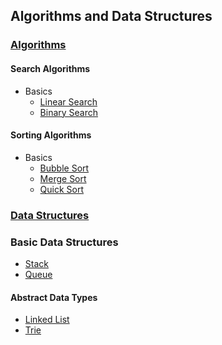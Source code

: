 ## Algorithms and Data Structures

### <u>Algorithms</u>

#### Search Algorithms

- Basics
  - [Linear Search](./binarysearch.js)
  - [Binary Search](./binarysearch.js)

#### Sorting Algorithms

- Basics
  - [Bubble Sort](./sorting/bubblesort.js)
  - [Merge Sort](./sorting/mergedsort.js)
  - [Quick Sort](./sorting/quicksort.js)

### <u>Data Structures</u>

### Basic Data Structures

- [Stack](./Stack/stack.instance.js)
- [Queue](./Queue/queue.instance.js)

#### Abstract Data Types

- [Linked List](./LinkedLists/function.linkedlist.js)
- [Trie](./Tries/addWords.js)
